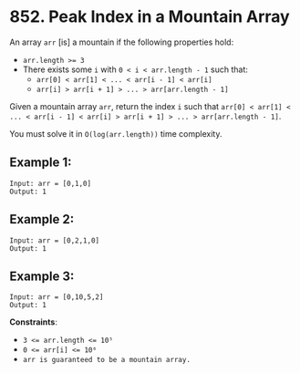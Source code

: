 # 852. Peak Index in a Mountain Array

An array `arr` [is] a mountain if the following properties hold:

* `arr.length >= 3`
* There exists some `i` with `0 < i < arr.length - 1` such that:
    * `arr[0] < arr[1] < ... < arr[i - 1] < arr[i] `
    * `arr[i] > arr[i + 1] > ... > arr[arr.length - 1]`


Given a mountain array `arr`, return the index `i` such that `arr[0] < arr[1] < ... < arr[i - 1] < arr[i] > arr[i + 1] > ... > arr[arr.length - 1]`.

You must solve it in `O(log(arr.length))` time complexity.

 

## Example 1:
```
Input: arr = [0,1,0]
Output: 1
```

## Example 2:
```
Input: arr = [0,2,1,0]
Output: 1
```

## Example 3:
```
Input: arr = [0,10,5,2]
Output: 1
```

**Constraints**:

* `3 <= arr.length <= 10⁵`
* `0 <= arr[i] <= 10⁶`
* `arr is guaranteed to be a mountain array.`



